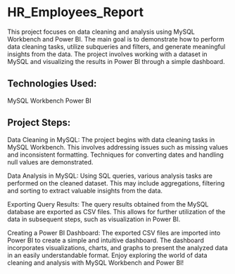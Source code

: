 # HR_Employees_Report
This project focuses on data cleaning and analysis using MySQL Workbench and Power BI. The main goal is to demonstrate how to perform data cleaning tasks, utilize subqueries and filters, and generate meaningful insights from the data. The project involves working with a dataset in MySQL and visualizing the results in Power BI through a simple dashboard.
## Technologies Used:
MySQL Workbench
Power BI
## Project Steps:
Data Cleaning in MySQL: The project begins with data cleaning tasks in MySQL Workbench. This involves addressing issues such as missing values and inconsistent formatting. Techniques for converting dates and handling null values are demonstrated.

Data Analysis in MySQL: Using SQL queries, various analysis tasks are performed on the cleaned dataset. This may include aggregations, filtering and sorting to extract valuable insights from the data.

Exporting Query Results: The query results obtained from the MySQL database are exported as CSV files. This allows for further utilization of the data in subsequent steps, such as visualization in Power BI.

Creating a Power BI Dashboard: The exported CSV files are imported into Power BI to create a simple and intuitive dashboard. The dashboard incorporates visualizations, charts, and graphs to present the analyzed data in an easily understandable format.
Enjoy exploring the world of data cleaning and analysis with MySQL Workbench and Power BI!
